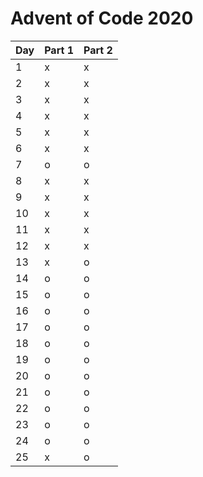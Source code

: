 # Advent of Code 2020


| Day | Part 1 | Part 2 |
|-----|--------|--------|
| 1   | x      | x      |
| 2   | x      | x      |
| 3   | x      | x      |
| 4   | x      | x      |
| 5   | x      | x      |
| 6   | x      | x      |
| 7   | o      | o      |
| 8   | x      | x      |
| 9   | x      | x      |
| 10  | x      | x      |
| 11  | x      | x      |
| 12  | x      | x      |
| 13  | x      | o      |
| 14  | o      | o      |
| 15  | o      | o      |
| 16  | o      | o      |
| 17  | o      | o      |
| 18  | o      | o      |
| 19  | o      | o      |
| 20  | o      | o      |
| 21  | o      | o      |
| 22  | o      | o      |
| 23  | o      | o      |
| 24  | o      | o      |
| 25  | x      | o      |
